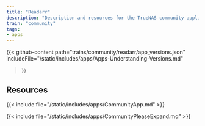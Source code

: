 ```yaml
---
title: "Readarr"
description: "Description and resources for the TrueNAS community application called Readarr."
train: "community"
tags:
- apps
---
```


{{< github-content 
    path="trains/community/readarr/app_versions.json"
	includeFile="/static/includes/apps/Apps-Understanding-Versions.md"
>}}

## Resources

{{< include file="/static/includes/apps/CommunityApp.md" >}}

{{< include file="/static/includes/apps/CommunityPleaseExpand.md" >}}

<!--
<div class="docs-sections">

{{< doc-card title="<appname> Deployments" link="/resources/"
descr="How to deploy and configure the <appname> app." >}}

</div>
-->
